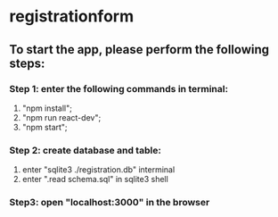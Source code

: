 # registrationform

## To start the app, please perform the following steps:

### Step 1: enter the following commands in terminal:
1. "npm install";
2. "npm run react-dev";
3. "npm start";

### Step 2: create database and table:
1. enter "sqlite3 ./registration.db" interminal
2. enter ".read schema.sql" in sqlite3 shell

### Step3: open "localhost:3000" in the browser
